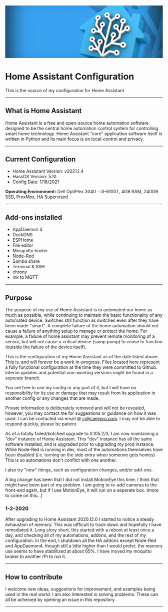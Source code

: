 ![HALogo](https://github.com/cjramseyer/home-assistant/blob/main/images/homeassistant-1920x1080.jpg)

# Home Assistant Configuration

This is the source of my configuration for Home Assistant

----

## What is Home Assistant

Home Assistant is a free and open-source home automation software designed to be the central home automation control system for controlling smart home technology. Home Assistant "core" application software itself is written in Python and its main focus is on local-control and privacy.

----

## Current Configuration

- Home Assistant Version: v2021.1.4
- HassOS Version: 5.10
- Config Date: 1/18/2021

**Operating Environment:** Dell OptiPlex 3040 - i3-6100T, 4GB RAM, 240GB SSD, ProxMox, HA Supervised

----

## Add-ons installed

- AppDaemon 4
- DuckDNS
- ESPHome
- File editor
- Mosquitto broker
- Node-Red
- Samba share
- Terminal & SSH
- chrony
- ink to MQTT

----

## Purpose

The purpose of my use of Home Assistant is to automated our home as much as possible, while continuing to maintain the basic functionality of any automated device.
Switches still function as switches even after they have been made "smart".
A complete failure of the home automation should not cause a failure of anything setup to manage or protect the home.
For example, a failure of home assistant may prevent remote monitoring of a sensor, but will not cause a critical device (sump pump) to cease to function 
(outside the failure of the device itself).

This is the configuration of my Home Assistant as of the date listed above.  This is, and will forever be a work in-progress.
Files located here represent a fully functional configuration at the time they were committed to Github.
Interim updates and potential non-working versions might be found in a seperate branch.

You are free to use my config or any part of it, but I will have no responsibility for its use or damage that may result
from its application in another config or any changes that are made.

Private information is deliberately removed and will not be revealed, however, you may contact me for suggestions or guidance
on how it was used.  I can be contacted via email @ cj@ciejepro.com.  I may not be able to respond quickly, please be patient.

As of a totally failed/botched upgrade to 0.105.2/3, I am now maintaining a "dev" instance of Home Assistant.
This "dev" instance has all the same software installed, and is upgraded prior to upgrading my prod instance.
While Node-Red is running in dev, most of the automations themselves have been disabled (i.e. turning on the side entry when someone gets homes)
This is so automations don't conflict with one another.

I also try "new" things, such as configuration changes, and/or add-ons.

A big change has been that I did not install MotionEye this time.  I think that might have been part of my problem.
I am going to re-add cameras to the front-end again, but if I use MotionEye, it will run on a seperate box.  (more to come on this...)

### 1-2-2020

After upgrading to Home Assistant 2020.12.0 I started to notice a steady exhaustion of memory.  This was idfficult to track down and hopefully I have remediated it.
Long story short, this started with a reboot at least once a day, and checking all of my automations, addons, and the rest of my configuration.  In the end, I shutdown all the HA addons except Node-Red and AppDaemon4, though still a little higher than I would prefer, the memory use seems to have stablilized at about 65%.  I have moved my moquitto broker to another rPi to run it.

----

## How to contribute

I welcome new ideas, suggestions for improvement, and examples being used in the real world.  I am also interested in solving problems.
These can all be acheived by opening an issue in this repository.  

----
